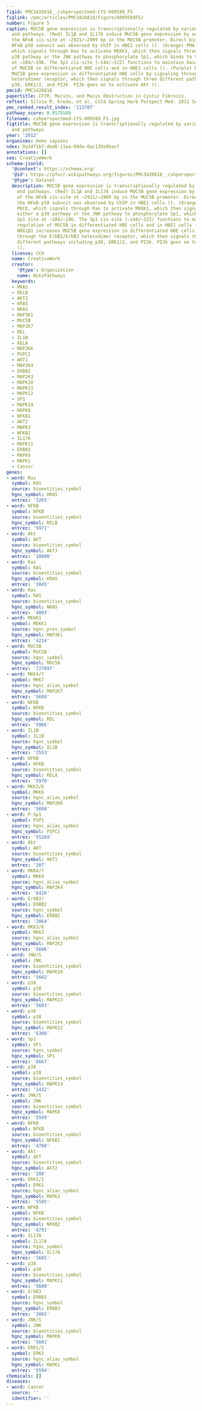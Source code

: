 ```yaml
---
figid: PMC3426818__cshperspectmed-CYS-009589_F5
figlink: /pmc/articles/PMC3426818/figure/A009589F5/
number: Figure 5
caption: MUC5B gene expression is transcriptionally regulated by various mediators
  and pathways. (Red) IL1β and IL17A induce MUC5B gene expression by activation of
  the NFκB cis-site at −2921/−2909 bp in the MUC5B promoter. Direct binding of the
  NFκB p50 subunit was observed by ChIP in HBE1 cells (). (Orange) PMA activates PKCδ,
  which signals through Ras to activate MEKK1, which then signals through either a
  p38 pathway or the JNK pathway to phosphorylate Sp1, which binds to the Sp1 site
  at −184/−196. The Sp1 cis-site (−144/−122) functions to maintain basal regulation
  of MUC5B in differentiated HBE cells and in HBE1 cells (). (Purple) NRG1β1 increases
  MUC5B gene expression in differentiated HBE cells by signaling through the ErbB2/ErbB3
  heterodimer receptor, which then signals through three different pathways including
  p38, ERK1/2, and PI3k. PI3k goes on to activate Akt ().
pmcid: PMC3426818
papertitle: CFTR, Mucins, and Mucus Obstruction in Cystic Fibrosis.
reftext: Silvia M. Kreda, et al. Cold Spring Harb Perspect Med. 2012 Sep;2(9):a009589.
pmc_ranked_result_index: '113707'
pathway_score: 0.9575589
filename: cshperspectmed-CYS-009589_F5.jpg
figtitle: MUC5B gene expression is transcriptionally regulated by various mediators
  and pathways
year: '2012'
organisms: Homo sapiens
ndex: 9a34f1b7-ded6-11ea-99da-0ac135e8bacf
annotations: []
seo: CreativeWork
schema-jsonld:
  '@context': https://schema.org/
  '@id': https://pfocr.wikipathways.org/figures/PMC3426818__cshperspectmed-CYS-009589_F5.html
  '@type': Dataset
  description: MUC5B gene expression is transcriptionally regulated by various mediators
    and pathways. (Red) IL1β and IL17A induce MUC5B gene expression by activation
    of the NFκB cis-site at −2921/−2909 bp in the MUC5B promoter. Direct binding of
    the NFκB p50 subunit was observed by ChIP in HBE1 cells (). (Orange) PMA activates
    PKCδ, which signals through Ras to activate MEKK1, which then signals through
    either a p38 pathway or the JNK pathway to phosphorylate Sp1, which binds to the
    Sp1 site at −184/−196. The Sp1 cis-site (−144/−122) functions to maintain basal
    regulation of MUC5B in differentiated HBE cells and in HBE1 cells (). (Purple)
    NRG1β1 increases MUC5B gene expression in differentiated HBE cells by signaling
    through the ErbB2/ErbB3 heterodimer receptor, which then signals through three
    different pathways including p38, ERK1/2, and PI3k. PI3k goes on to activate Akt
    ().
  license: CC0
  name: CreativeWork
  creator:
    '@type': Organization
    name: WikiPathways
  keywords:
  - HRAS
  - RELB
  - AKT3
  - KRAS
  - NRAS
  - MAP3K1
  - MUC5B
  - MAP2K7
  - REL
  - IL1B
  - RELA
  - MAP2K6
  - PSPC1
  - AKT1
  - MAP2K4
  - ERBB2
  - MAP2K3
  - MAPK10
  - MAPK13
  - MAPK12
  - SP1
  - MAPK14
  - MAPK8
  - NFKB1
  - AKT2
  - MAPK3
  - NFKB2
  - IL17A
  - MAPK11
  - ERBB3
  - MAPK9
  - MAPK1
  - Cancer
genes:
- word: Ras
  symbol: RAS
  source: bioentities_symbol
  hgnc_symbol: HRAS
  entrez: '3265'
- word: NFKB
  symbol: NFKB
  source: bioentities_symbol
  hgnc_symbol: RELB
  entrez: '5971'
- word: Akt
  symbol: AKT
  source: bioentities_symbol
  hgnc_symbol: AKT3
  entrez: '10000'
- word: Ras
  symbol: RAS
  source: bioentities_symbol
  hgnc_symbol: KRAS
  entrez: '3845'
- word: Ras
  symbol: RAS
  source: bioentities_symbol
  hgnc_symbol: NRAS
  entrez: '4893'
- word: MEKK1
  symbol: MEKK1
  source: hgnc_prev_symbol
  hgnc_symbol: MAP3K1
  entrez: '4214'
- word: MUC5B
  symbol: MUC5B
  source: hgnc_symbol
  hgnc_symbol: MUC5B
  entrez: '727897'
- word: MKK4/7
  symbol: MKK7
  source: hgnc_alias_symbol
  hgnc_symbol: MAP2K7
  entrez: '5609'
- word: NFKB
  symbol: NFKB
  source: bioentities_symbol
  hgnc_symbol: REL
  entrez: '5966'
- word: IL1B
  symbol: IL1B
  source: hgnc_symbol
  hgnc_symbol: IL1B
  entrez: '3553'
- word: NFKB
  symbol: NFKB
  source: bioentities_symbol
  hgnc_symbol: RELA
  entrez: '5970'
- word: MKK3/6
  symbol: MKK6
  source: hgnc_alias_symbol
  hgnc_symbol: MAP2K6
  entrez: '5608'
- word: P-Sp1
  symbol: PSP1
  source: hgnc_alias_symbol
  hgnc_symbol: PSPC1
  entrez: '55269'
- word: Akt
  symbol: AKT
  source: bioentities_symbol
  hgnc_symbol: AKT1
  entrez: '207'
- word: MKK4/7
  symbol: MKK4
  source: hgnc_alias_symbol
  hgnc_symbol: MAP2K4
  entrez: '6416'
- word: ErbB2/
  symbol: ERBB2
  source: hgnc_symbol
  hgnc_symbol: ERBB2
  entrez: '2064'
- word: MKK3/6
  symbol: MKK3
  source: hgnc_alias_symbol
  hgnc_symbol: MAP2K3
  entrez: '5606'
- word: JNK/S
  symbol: JNK
  source: bioentities_symbol
  hgnc_symbol: MAPK10
  entrez: '5602'
- word: p38
  symbol: p38
  source: bioentities_symbol
  hgnc_symbol: MAPK13
  entrez: '5603'
- word: p38
  symbol: p38
  source: bioentities_symbol
  hgnc_symbol: MAPK12
  entrez: '6300'
- word: Sp1
  symbol: SP1
  source: hgnc_symbol
  hgnc_symbol: SP1
  entrez: '6667'
- word: p38
  symbol: p38
  source: bioentities_symbol
  hgnc_symbol: MAPK14
  entrez: '1432'
- word: JNK/S
  symbol: JNK
  source: bioentities_symbol
  hgnc_symbol: MAPK8
  entrez: '5599'
- word: NFKB
  symbol: NFKB
  source: bioentities_symbol
  hgnc_symbol: NFKB1
  entrez: '4790'
- word: Akt
  symbol: AKT
  source: bioentities_symbol
  hgnc_symbol: AKT2
  entrez: '208'
- word: ERK1/2
  symbol: ERK1
  source: hgnc_alias_symbol
  hgnc_symbol: MAPK3
  entrez: '5595'
- word: NFKB
  symbol: NFKB
  source: bioentities_symbol
  hgnc_symbol: NFKB2
  entrez: '4791'
- word: IL17A
  symbol: IL17A
  source: hgnc_symbol
  hgnc_symbol: IL17A
  entrez: '3605'
- word: p38
  symbol: p38
  source: bioentities_symbol
  hgnc_symbol: MAPK11
  entrez: '5600'
- word: ErbB3
  symbol: ERBB3
  source: hgnc_symbol
  hgnc_symbol: ERBB3
  entrez: '2065'
- word: JNK/S
  symbol: JNK
  source: bioentities_symbol
  hgnc_symbol: MAPK9
  entrez: '5601'
- word: ERK1/2
  symbol: ERK2
  source: hgnc_alias_symbol
  hgnc_symbol: MAPK1
  entrez: '5594'
chemicals: []
diseases:
- word: Cancer
  source: ''
  identifier: ''
---
```

